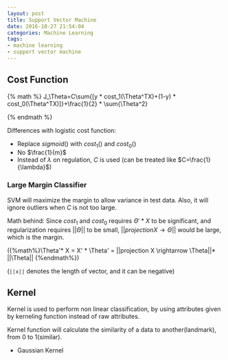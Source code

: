 ```yaml
---
layout: post
title: Support Vector Machine
date: 2016-10-27 21:54:04
categories: Machine Learning
tags:
- machine learning
- support vector machine
---
```


## Cost Function
{% math %}
J_\Theta=C\sum{[y * cost_1(\Theta^TX)+(1-y) * cost_0(\Theta^TX)]}+\frac{1}{2} * \sum{\Theta^2}

{% endmath %}

Differences with logistic cost function:
- Replace $sigmoid()$ with $cost_1()$ and $cost_0()$
- No $\frac{1}{m}$
- Instead of $\lambda$ on regulation, $C$ is used (can be treated like $C=\frac{1}{\lambda}$)

### Large Margin Classifier
SVM will maximize the margin to allow variance in test data. Also, it will ignore outliers when $C$ is not too large.

Math behind: Since $cost_1$ and $cost_0$ requires $\Theta'*X$ to be significant, and regularization requires $||\Theta||$ to be small, $||projection X \rightarrow \Theta||$ would be large, which is the margin.

({%math%}\Theta'* X = X' * \Theta' =  ||projection X \rightarrow \Theta||* ||\Theta||
{%endmath%})

(`||x||` denotes the length of vector, and it can be negative)

## Kernel
Kernel is used to perform non linear classification, by using attributes given by kerneling function instead of raw attributes.

Kernel function will calculate the similarity of a data to another(landmark), from 0 to 1(similar).

- Gaussian Kernel

